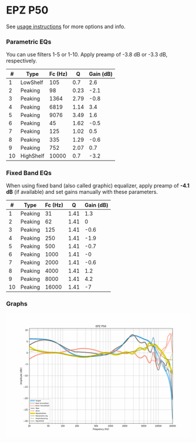 # EPZ P50
See [usage instructions](https://github.com/jaakkopasanen/AutoEq#usage) for more options and info.

### Parametric EQs
You can use filters 1-5 or 1-10. Apply preamp of -3.8 dB or -3.3 dB, respectively.

|   # | Type      |   Fc (Hz) |    Q |   Gain (dB) |
|-----|-----------|-----------|------|-------------|
|   1 | LowShelf  |       105 | 0.7  |         2.6 |
|   2 | Peaking   |        98 | 0.23 |        -2.1 |
|   3 | Peaking   |      1364 | 2.79 |        -0.8 |
|   4 | Peaking   |      6819 | 1.14 |         3.4 |
|   5 | Peaking   |      9076 | 3.49 |         1.6 |
|   6 | Peaking   |        45 | 1.62 |        -0.5 |
|   7 | Peaking   |       125 | 1.02 |         0.5 |
|   8 | Peaking   |       335 | 1.29 |        -0.6 |
|   9 | Peaking   |       752 | 2.07 |         0.7 |
|  10 | HighShelf |     10000 | 0.7  |        -3.2 |

### Fixed Band EQs
When using fixed band (also called graphic) equalizer, apply preamp of **-4.1 dB** (if available) and set gains manually with these parameters.

|   # | Type    |   Fc (Hz) |    Q |   Gain (dB) |
|-----|---------|-----------|------|-------------|
|   1 | Peaking |        31 | 1.41 |         1.3 |
|   2 | Peaking |        62 | 1.41 |         0   |
|   3 | Peaking |       125 | 1.41 |        -0.6 |
|   4 | Peaking |       250 | 1.41 |        -1.9 |
|   5 | Peaking |       500 | 1.41 |        -0.7 |
|   6 | Peaking |      1000 | 1.41 |        -0   |
|   7 | Peaking |      2000 | 1.41 |        -0.6 |
|   8 | Peaking |      4000 | 1.41 |         1.2 |
|   9 | Peaking |      8000 | 1.41 |         4.2 |
|  10 | Peaking |     16000 | 1.41 |        -7   |

### Graphs
![](./EPZ%20P50.png)
